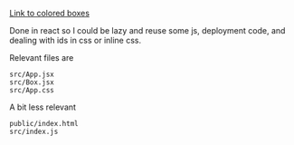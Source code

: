[Link to colored boxes](https://ak505188.github.io/The-Box-Challenge/)

Done in react so I could be lazy and reuse some js, deployment code, and dealing
with ids in css or inline css.

Relevant files are
```
src/App.jsx
src/Box.jsx
src/App.css
```

A bit less relevant
```
public/index.html
src/index.js
```
